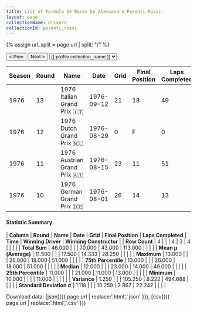 ```yaml
---
title: List of Formula 1® Races by Alessandro Pesenti-Rossi
layout: page
collectionName: drivers
collectionId: pesenti_rossi
---
```


{% assign url_split = page.url | split: "/" %}
<div id="collection-navigation">
<button onclick="selector.options[selector.selectedIndex-1].value && (window.location = selector.options[selector.selectedIndex-1].value);">&lt; Prev</button>
<button onclick="selector.options[selector.selectedIndex+1].value && (window.location = selector.options[selector.selectedIndex+1].value);">Next &gt;</button>
<select id="selector" onchange="this.options[this.selectedIndex].value && (window.location = this.options[this.selectedIndex].value);">
  {% for collectionId in site.data[page.collectionName].refs %}
    {% if collectionId == page.collectionId %}
      {% assign selected = "selected" %}
    {% else %}
      {% assign selected = "" %}
    {% endif %}
    {% assign profile = site.data[page.collectionName][collectionId].profile %}
    <option value="/f1/{{ page.collectionName }}/{{ collectionId }}/{{ url_split[4] }}" {{ selected }}>{{ profile.collection_name }}</option>
  {% endfor %}
</select>
</div>

| Season | Round | Name | Date | Grid | Final Position | Laps Completed | Time | Winning Driver | Winning Constructor |
|--|--|--|--|--|--|--|--|--|--|
| 1976 | 13 | 1976 Italian Grand Prix 🇮🇹 | 1976-09-12 | 21 | 18 | 49 |   | Ronnie Peterson 🇸🇪 | March 🇬🇧 |
| 1976 | 12 | 1976 Dutch Grand Prix 🇳🇱 | 1976-08-29 | 0 | F | 0 |   | James Hunt 🇬🇧 | McLaren 🇬🇧 |
| 1976 | 11 | 1976 Austrian Grand Prix 🇦🇹 | 1976-08-15 | 23 | 11 | 51 |   | John Watson 🇬🇧 | Penske 🇺🇸 |
| 1976 | 10 | 1976 German Grand Prix 🇩🇪 | 1976-08-01 | 26 | 14 | 13 |   | James Hunt 🇬🇧 | McLaren 🇬🇧 |

#### Statistic Summary

| **Column** | **Round** | **Name** | **Date** | **Grid** | **Final Position** | **Laps Completed** | **Time** | **Winning Driver** | **Winning Constructor** |
| **Row Count** | 4 |  |  | 4 | 3 | 4 |  |  |  |
| **Total Sum** | 46.000 |  |  | 70.000 | 43.000 | 113.000 |  |  |  |
| **Mean μ (Average)** | 11.500 |  |  | 17.500 | 14.333 | 28.250 |  |  |  |
| **Maximum** | 13.000 |  |  | 26.000 | 18.000 | 51.000 |  |  |  |
| **75th Percentile** | 13.000 |  |  | 26.000 | 18.000 | 51.000 |  |  |  |
| **Median** | 12.000 |  |  | 23.000 | 14.000 | 49.000 |  |  |  |
| **25th Percentile** | 11.000 |  |  | 21.000 | 11.000 | 13.000 |  |  |  |
| **Minimum** | 10.000 |  |  |  | 11.000 |  |  |  |  |
| **Variance** | 1.250 |  |  | 105.250 | 8.222 | 494.688 |  |  |  |
| **Standard Deviation σ** | 1.118 |  |  | 10.259 | 2.867 | 22.242 |  |  |  |

Download data: [json]({{ page.url | replace:'.html','.json' }}), [csv]({{ page.url | replace:'.html','.csv' }})
